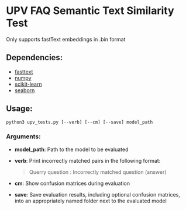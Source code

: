 # UPV FAQ Semantic Text Similarity Test

Only supports fastText embeddings in .bin format

## Dependencies:

- [fasttext](https://fasttext.cc/docs/en/python-module.html)
- [numpy](https://numpy.org/install/)
- [scikit-learn](https://scikit-learn.org/stable/install.html)
- [seaborn](https://seaborn.pydata.org/installing.html)

## Usage:

    python3 upv_tests.py [--verb] [--cm] [--save] model_path
  
### Arguments:

- **model_path**: Path to the model to be evaluated

- **verb**: Print incorrectly matched pairs in the following format:

    > Querry question : Incorrectly matched question (answer)

- **cm**: Show confusion matrices during evaluation

- **save**: Save evaluation results, including optional confusion matrices, into an appropriately named folder next to the evaluated model
